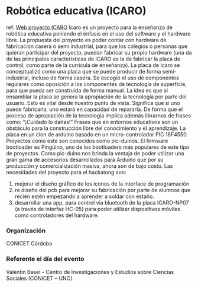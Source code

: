 # Robótica educativa (ICARO)
ref: [Web proyecto ICARO](http://roboticaro.org/)
Icaro es un proyecto para la enseñanza de robótica educativa poniendo el énfasis en el uso del software y el hardware libre. La propuesta del proyecto es poder contar con hardware de fabricación casera o semi industrial, para que los colegios o personas que quieran participar del proyecto, puedan fabricar su propio hardware (una da de las principales características de ICARO es la de fabricar la placa de control, como parte de la currícula de enseñanza).
La placa de Icaro se conceptualizó como una placa que se puede producir de forma semi-industrial, incluso de forma casera. Se escogió el uso de componentes regulares como oposición a los componentes de tecnología de superficie, para que pueda ser construida de forma manual. La idea es que al ensamblar la placa se genera la apropiación de la tecnología por parte del usuario. Esto es vital desde nuestro punto de vista. Significa que si uno puede fabricarla, uno estará en capacidad de repararla. De forma que el proceso de apropiación de la tecnología implica además librarnos de frases como: “¡Cuidado lo dañas!” Frases que en entornos educativos son un obstáculo para la construcción libre del conocimiento y el aprendizaje.
La placa en un clon de arduino basado en un micro-controlador PIC 18F4550. Proyectos como este son conocidos como pic-duinos. El firmware bootloader es Pingüino, uno de los bootloaders más populares de este tipo de proyectos. Como pic-duino nos brinda la ventaja de poder utilizar una gran gama de accesorios desarrollados para Arduino que por su producción y comercialización masiva, ahora son de bajo costo.
Las necesidades del proyecto para el hackatong son:
1) mejorar el diseño gráfico de los iconos de la interface de programación
2) re diseño del pcb para mejorar su fabricación por parte de alumnos que recién estén empezando a aprender a soldar con estaño.
3) desarrollar una app, para control vía bluetooth de la placa ICARO-NP07 (a través de interfaz HC-05) para poder utilizar dispositivos móviles como controladores del hardware.
 
### Organización
CONICET Córdoba

### Referente el día del evento
Valentin Basel - Centro de Investigaciones y Estudios sobre Ciencias Sociales (CONICET – UNC)
